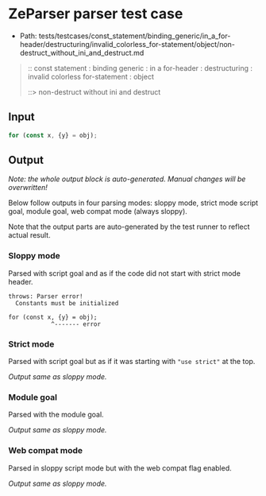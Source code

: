 # ZeParser parser test case

- Path: tests/testcases/const_statement/binding_generic/in_a_for-header/destructuring/invalid_colorless_for-statement/object/non-destruct_without_ini_and_destruct.md

> :: const statement : binding generic : in a for-header : destructuring : invalid colorless for-statement : object
>
> ::> non-destruct without ini and destruct

## Input

`````js
for (const x, {y} = obj);
`````

## Output

_Note: the whole output block is auto-generated. Manual changes will be overwritten!_

Below follow outputs in four parsing modes: sloppy mode, strict mode script goal, module goal, web compat mode (always sloppy).

Note that the output parts are auto-generated by the test runner to reflect actual result.

### Sloppy mode

Parsed with script goal and as if the code did not start with strict mode header.

`````
throws: Parser error!
  Constants must be initialized

for (const x, {y} = obj);
            ^------- error
`````

### Strict mode

Parsed with script goal but as if it was starting with `"use strict"` at the top.

_Output same as sloppy mode._

### Module goal

Parsed with the module goal.

_Output same as sloppy mode._

### Web compat mode

Parsed in sloppy script mode but with the web compat flag enabled.

_Output same as sloppy mode._
